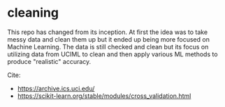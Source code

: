 # cleaning
This repo has changed from its inception. At first the idea was to take messy data and clean them up but it ended up being more focused on Machine Learning. 
The data is still checked and clean but its focus on utilizing data from UCIML to clean and then apply various ML methods to produce "realistic" accuracy. 





















Cite: 
- https://archive.ics.uci.edu/ 
- https://scikit-learn.org/stable/modules/cross_validation.html

